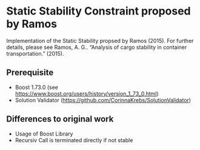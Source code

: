 # Static Stability Constraint proposed by Ramos

Implementation of the Static Stability propsed by Ramos (2015).
For further details, please see Ramos, A. G.. “Analysis of cargo stability in container transportation.” (2015).

## Prerequisite
- Boost 1.73.0 (see https://www.boost.org/users/history/version_1_73_0.html)
- Solution Validator (https://github.com/CorinnaKrebs/SolutionValidator)

## Differences to original work
- Usage of Boost Library
- Recursiv Call is terminated directly if not stable

